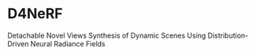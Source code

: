# D4NeRF
Detachable Novel Views Synthesis of Dynamic Scenes Using Distribution-Driven Neural Radiance Fields
